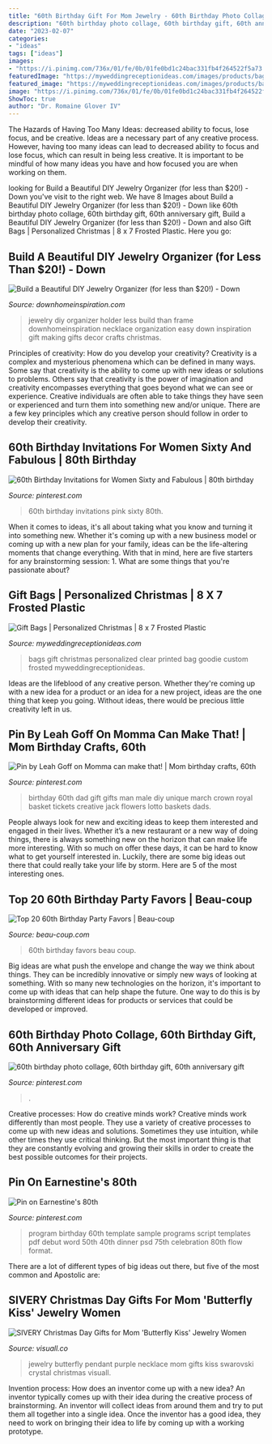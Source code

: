 ```yaml
---
title: "60th Birthday Gift For Mom Jewelry - 60th Birthday Photo Collage, 60th Birthday Gift, 60th Anniversary Gift"
description: "60th birthday photo collage, 60th birthday gift, 60th anniversary gift"
date: "2023-02-07"
categories:
- "ideas"
tags: ["ideas"]
images:
- "https://i.pinimg.com/736x/01/fe/0b/01fe0bd1c24bac331fb4f264522f5a73.jpg"
featuredImage: "https://myweddingreceptionideas.com/images/products/bags/christmas/0793_personalized_clear_gift_bag_lg.jpg"
featured_image: "https://myweddingreceptionideas.com/images/products/bags/christmas/0793_personalized_clear_gift_bag_lg.jpg"
image: "https://i.pinimg.com/736x/01/fe/0b/01fe0bd1c24bac331fb4f264522f5a73.jpg"
ShowToc: true
author: "Dr. Romaine Glover IV"
---
```



The Hazards of Having Too Many Ideas: decreased ability to focus, lose focus, and be creative.
Ideas are a necessary part of any creative process. However, having too many ideas can lead to decreased ability to focus and lose focus, which can result in being less creative. It is important to be mindful of how many ideas you have and how focused you are when working on them.

	

		
looking for Build a Beautiful DIY Jewelry Organizer (for less than $20!) - Down you've visit to the right web. We have 8 Images about Build a Beautiful DIY Jewelry Organizer (for less than $20!) - Down like 60th birthday photo collage, 60th birthday gift, 60th anniversary gift, Build a Beautiful DIY Jewelry Organizer (for less than $20!) - Down and also Gift Bags | Personalized Christmas | 8 x 7 Frosted Plastic. Here you go:
		
    
## Build A Beautiful DIY Jewelry Organizer (for Less Than $20!) - Down

<img loading=lazy src="https://www.downhomeinspiration.com/wp-content/uploads/2014/07/jewelry-organizer-2.jpg" onerror="this.onerror=null;this.src='https://tse1.mm.bing.net/th?id=OIP.d7Ovu32ycS8RTyuqp-x3CgHaKk&amp;pid=15.1';" alt="Build a Beautiful DIY Jewelry Organizer (for less than $20!) - Down">

_Source: downhomeinspiration.com_

>jewelry diy organizer holder less build than frame downhomeinspiration necklace organization easy down inspiration gift making gifts decor crafts christmas. 

	

Principles of creativity: How do you develop your creativity?
Creativity is a complex and mysterious phenomena which can be defined in many ways. Some say that creativity is the ability to come up with new ideas or solutions to problems. Others say that creativity is the power of imagination and creativity encompasses everything that goes beyond what we can see or experience. Creative individuals are often able to take things they have seen or experienced and turn them into something new and/or unique. There are a few key principles which any creative person should follow in order to develop their creativity.

    
## 60th Birthday Invitations For Women Sixty And Fabulous | 80th Birthday

<img loading=lazy src="https://i.pinimg.com/736x/cf/14/b6/cf14b6d847da2b6afebbad1ad8b752a8.jpg" onerror="this.onerror=null;this.src='https://tse2.mm.bing.net/th?id=OIP.pafx5INUGBY662CxdZd22QHaKX&amp;pid=15.1';" alt="60th Birthday Invitations for Women Sixty and Fabulous | 80th birthday">

_Source: pinterest.com_

>60th birthday invitations pink sixty 80th. 

	

When it comes to ideas, it's all about taking what you know and turning it into something new. Whether it's coming up with a new business model or coming up with a new plan for your family, ideas can be the life-altering moments that change everything. With that in mind, here are five starters for any brainstorming session: 1. What are some things that you're passionate about?

    
## Gift Bags | Personalized Christmas | 8 X 7 Frosted Plastic

<img loading=lazy src="https://myweddingreceptionideas.com/images/products/bags/christmas/0793_personalized_clear_gift_bag_lg.jpg" onerror="this.onerror=null;this.src='https://tse1.mm.bing.net/th?id=OIP.SXpy8L-VsP7oMCK1MLBM1wHaHa&amp;pid=15.1';" alt="Gift Bags | Personalized Christmas | 8 x 7 Frosted Plastic">

_Source: myweddingreceptionideas.com_

>bags gift christmas personalized clear printed bag goodie custom frosted myweddingreceptionideas. 

	

Ideas are the lifeblood of any creative person. Whether they're coming up with a new idea for a product or an idea for a new project, ideas are the one thing that keep you going. Without ideas, there would be precious little creativity left in us.

    
## Pin By Leah Goff On Momma Can Make That! | Mom Birthday Crafts, 60th

<img loading=lazy src="https://i.pinimg.com/736x/38/37/f6/3837f615b17a8933ad838a3641f34a07---birthday-birthday-gifts.jpg" onerror="this.onerror=null;this.src='https://tse4.mm.bing.net/th?id=OIP.VlaaS5QScDgth9v64xd-cgHaJ3&amp;pid=15.1';" alt="Pin by Leah Goff on Momma can make that! | Mom birthday crafts, 60th">

_Source: pinterest.com_

>birthday 60th dad gift gifts man male diy unique march crown royal basket tickets creative jack flowers lotto baskets dads. 

	

People always look for new and exciting ideas to keep them interested and engaged in their lives. Whether it’s a new restaurant or a new way of doing things, there is always something new on the horizon that can make life more interesting. With so much on offer these days, it can be hard to know what to get yourself interested in. Luckily, there are some big ideas out there that could really take your life by storm. Here are 5 of the most interesting ones.

    
## Top 20 60th Birthday Party Favors | Beau-coup

<img loading=lazy src="https://cdn.beau-coup.com/content-images/190439/190439-0.jpg" onerror="this.onerror=null;this.src='https://tse3.mm.bing.net/th?id=OIP.ileiIisMaCvlZU2UwHHrDAHaLG&amp;pid=15.1';" alt="Top 20 60th Birthday Party Favors | Beau-coup">

_Source: beau-coup.com_

>60th birthday favors beau coup. 

	

Big ideas are what push the envelope and change the way we think about things. They can be incredibly innovative or simply new ways of looking at something. With so many new technologies on the horizon, it's important to come up with ideas that can help shape the future. One way to do this is by brainstorming different ideas for products or services that could be developed or improved.

    
## 60th Birthday Photo Collage, 60th Birthday Gift, 60th Anniversary Gift

<img loading=lazy src="https://i.pinimg.com/736x/01/fe/0b/01fe0bd1c24bac331fb4f264522f5a73.jpg" onerror="this.onerror=null;this.src='https://tse4.mm.bing.net/th?id=OIP.j5PAa1ed-vYsoDMmOrUQAAHaGv&amp;pid=15.1';" alt="60th birthday photo collage, 60th birthday gift, 60th anniversary gift">

_Source: pinterest.com_

>. 

	

Creative processes: How do creative minds work?
Creative minds work differently than most people. They use a variety of creative processes to come up with new ideas and solutions. Sometimes they use intuition, while other times they use critical thinking. But the most important thing is that they are constantly evolving and growing their skills in order to create the best possible outcomes for their projects.

    
## Pin On Earnestine&#039;s 80th

<img loading=lazy src="https://i.pinimg.com/736x/62/19/cb/6219cb198ea94845d32d1c28e54967c5.jpg" onerror="this.onerror=null;this.src='https://tse3.mm.bing.net/th?id=OIP.erJKTxJ0lgOZxKUZur7LDgHaI3&amp;pid=15.1';" alt="Pin on Earnestine&#039;s 80th">

_Source: pinterest.com_

>program birthday 60th template sample programs script templates pdf debut word 50th 40th dinner psd 75th celebration 80th flow format. 

	

There are a lot of different types of big ideas out there, but five of the most common and Apostolic are: 

    
## SIVERY Christmas Day Gifts For Mom &#039;Butterfly Kiss&#039; Jewelry Women

<img loading=lazy src="https://visuall.co/wp-content/uploads/2018/12/SIVERY-Christmas-Day-Gifts-for-Mom-Butterfly-Kiss-Jewelry-Women-Necklace-Pendant-with-Blue-Purple-Swarovski-Crystal-Jewelry-for-Women.jpg" onerror="this.onerror=null;this.src='https://tse4.mm.bing.net/th?id=OIP.v7p0albLnaaHqJH4HpdJJwHaJQ&amp;pid=15.1';" alt="SIVERY Christmas Day Gifts for Mom &#039;Butterfly Kiss&#039; Jewelry Women">

_Source: visuall.co_

>jewelry butterfly pendant purple necklace mom gifts kiss swarovski crystal christmas visuall. 

	

Invention process: How does an inventor come up with a new idea?
An inventor typically comes up with their idea during the creative process of brainstorming. An inventor will collect ideas from around them and try to put them all together into a single idea. Once the inventor has a good idea, they need to work on bringing their idea to life by coming up with a working prototype.

